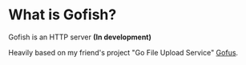 # What is Gofish?

Gofish is an HTTP server **(In development)**

Heavily based on my friend's project "Go File Upload Service" [Gofus](https://github.com/mqnr/gofus).